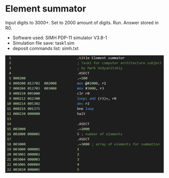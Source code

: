 # Element summator

Input digits to 3000+. Set to 2000 amount of digits. Run. Answer stored in R0.

* Software used: SIMH PDP-11 simulator V3.8-1
* Simulation file save: task1.sim
* deposit commands list: simh.txt

![MACRO-11 Listing screenshot](screenshot.png)